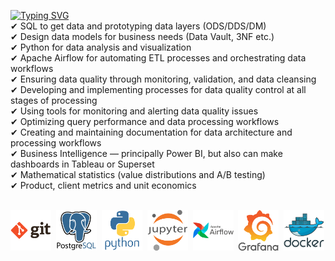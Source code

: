 [![Typing SVG](https://readme-typing-svg.demolab.com?font=Fira+Code&pause=1000&color=5F5D5D&repeat=false&width=435&height=35&lines=%F0%9F%9B%A0+Skills+%26+Used+technologies)](https://git.io/typing-svg) <br/>
✔ SQL to get data and prototyping data layers (ODS/DDS/DM) <br/>
✔ Design data models for business needs (Data Vault, 3NF etc.) <br/>
✔ Python for data analysis and visualization <br/> 
✔ Apache Airflow for automating ETL processes and orchestrating data workflows <br/> 
✔ Ensuring data quality through monitoring, validation, and data cleansing <br/>
✔ Developing and implementing processes for data quality control at all stages of processing <br/>
✔ Using tools for monitoring and alerting data quality issues <br/>
✔ Optimizing query performance and data processing workflows <br/>
✔ Creating and maintaining documentation for data architecture and processing workflows <br/>
✔ Business Intelligence — principally Power BI, but also can make dashboards in Tableau or Superset <br/>
✔ Mathematical statistics (value distributions and A/B testing) <br/>
✔ Product, client metrics and unit economics <br/>

<br/>

<div>
  <img src="https://github.com/devicons/devicon/blob/master/icons/git/git-original-wordmark.svg" title="Git" **alt="Git" width="65" height="65"/>&nbsp;
  <img src="https://github.com/devicons/devicon/blob/master/icons/postgresql/postgresql-original-wordmark.svg" title="PostgreSQL" **alt="PostgreSQL" width="65" height="65"/>&nbsp;
  <img src="https://github.com/devicons/devicon/blob/master/icons/python/python-original-wordmark.svg" title="Python" **alt="Python" width="65" height="65"/>&nbsp;
  <img src="https://github.com/devicons/devicon/blob/master/icons/jupyter/jupyter-original-wordmark.svg" title="Jupyter" **alt="Jupyter" width="65" height="65"/>&nbsp;
  <img src="https://github.com/devicons/devicon/blob/master/icons/apacheairflow/apacheairflow-original-wordmark.svg" title="Apache Airflow" **alt="Apache Airflow" width="65" height="65"/>&nbsp;
  <img src="https://github.com/devicons/devicon/blob/master/icons/grafana/grafana-original-wordmark.svg" title="Grafana" **alt="Grafana" width="65" height="65"/>&nbsp;
  <img src="https://github.com/devicons/devicon/blob/master/icons/docker/docker-original-wordmark.svg" title="Docker" **alt="Docker" width="65" height="65"/>&nbsp;
</div>
